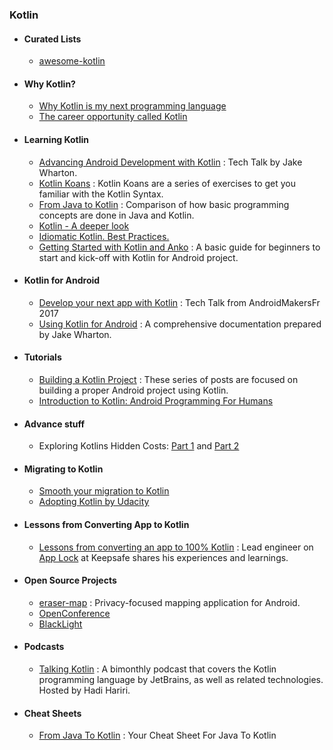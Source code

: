 ### Kotlin

 - #### Curated Lists

   * [awesome-kotlin](https://github.com/KotlinBy/awesome-kotlin)

 - #### Why Kotlin?
 
   * [Why Kotlin is my next programming language](https://medium.com/@octskyward/why-kotlin-is-my-next-programming-language-c25c001e26e3#.lppturyxt)
   * [The career opportunity called Kotlin
](https://jeroenmols.com/blog/2017/09/13/kotlinopportunity/?utm_source=twitter.com&utm_medium=social&utm_campaign=the-career-opportunity-called-kotlin-htt&utm_content=9879157) 
  
 - #### Learning Kotlin
  
   * [Advancing Android Development with Kotlin](https://realm.io/news/oredev-jake-wharton-kotlin-advancing-android-dev/) : Tech Talk by Jake Wharton.
   * [Kotlin Koans](http://try.kotlinlang.org/#/Kotlin%20Koans/Introduction/Hello,%20world!/Task.kt) : Kotlin Koans are a series of exercises to get you familiar with the Kotlin Syntax.
   * [From Java to Kotlin](https://fabiomsr.github.io/from-java-to-kotlin/) : Comparison of how basic programming concepts are done in Java and Kotlin.
   * [Kotlin - A deeper look](https://hackernoon.com/kotlin-a-deeper-look-8569d4da36f)
   * [Idiomatic Kotlin. Best Practices.](https://blog.philipphauer.de/idiomatic-kotlin-best-practices/)
   * [Getting Started with Kotlin and Anko](https://academy.realm.io/posts/getting-started-with-kotlin-and-anko/) : A basic guide for beginners to start and kick-off with Kotlin for Android project.
 
 - #### Kotlin for Android
 
   * [Develop your next app with Kotlin](https://www.slideshare.net/arnaudgiuliani/develop-your-next-app-with-kotlin-androidmakersfr-2017) : Tech Talk from AndroidMakersFr 2017
   * [Using Kotlin for Android](https://docs.google.com/document/d/1ReS3ep-hjxWA8kZi0YqDbEhCqTt29hG8P44aA9W0DM8/edit?hl=en&forcehl=1) : A comprehensive documentation prepared by Jake Wharton.
 
 - #### Tutorials
 
   * [Building a Kotlin Project](http://cirorizzo.net/2016/03/04/building-a-kotlin-project/?utm_source=Android+Weekly&utm_campaign=36def426b1-Android_Weekly_195&utm_medium=email&utm_term=0_4eb677ad19-36def426b1-337877153) : These series of posts are focused on building a proper Android project using Kotlin.
   * [Introduction to Kotlin: Android Programming For Humans](https://www.toptal.com/software/kotlin-android-language?utm_content=buffer46c5c&utm_medium=social&utm_source=twitter.com&utm_campaign=buffer) 
   
 - #### Advance stuff
 
   * Exploring Kotlins Hidden Costs: [Part 1](https://medium.com/@BladeCoder/exploring-kotlins-hidden-costs-part-1-fbb9935d9b62) and [Part 2](https://medium.com/@BladeCoder/exploring-kotlins-hidden-costs-part-2-324a4a50b70)
   
 - #### Migrating to Kotlin
 
   * [Smooth your migration to Kotlin](https://fernandocejas.com/2017/10/20/smooth-your-migration-to-kotlin/) 
   * [Adopting Kotlin by Udacity](https://engineering.udacity.com/adopting-kotlin-c12f10fd85d1) 
 
 - #### Lessons from Converting App to Kotlin
 
   * [Lessons from converting an app to 100% Kotlin](https://medium.com/keepsafe-engineering/lessons-from-converting-an-app-to-100-kotlin-68984a05dcb6#.6kgw0rljf) : Lead engineer on [App Lock](https://play.google.com/store/apps/details?id=com.getkeepsafe.applock) at Keepsafe shares his experiences and learnings. 
 
 - #### Open Source Projects
 
   * [eraser-map](https://github.com/mapzen/eraser-map) : Privacy-focused mapping application for Android.
   * [OpenConference](https://github.com/OpenConference/OpenConference-android)
   * [BlackLight](https://github.com/PaperAirplane-Dev-Team/BlackLight)
   
 - #### Podcasts
 
   * [Talking Kotlin](http://talkingkotlin.com/) : A bimonthly podcast that covers the Kotlin programming language by JetBrains, as well as related technologies. Hosted by Hadi Hariri.

 - #### Cheat Sheets

   * [From Java To Kotlin](https://github.com/MindorksOpenSource/from-java-to-kotlin) : Your Cheat Sheet For Java To Kotlin
